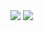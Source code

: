 <div>
  <img src="https://github-readme-stats.vercel.app/api?username=EasterEggo&theme=city_lights"/>
  <img src="https://github-readme-stats.vercel.app/api/top-langs/?username=EasterEggo&layout=compact&theme=city_lights"/>
</div>
